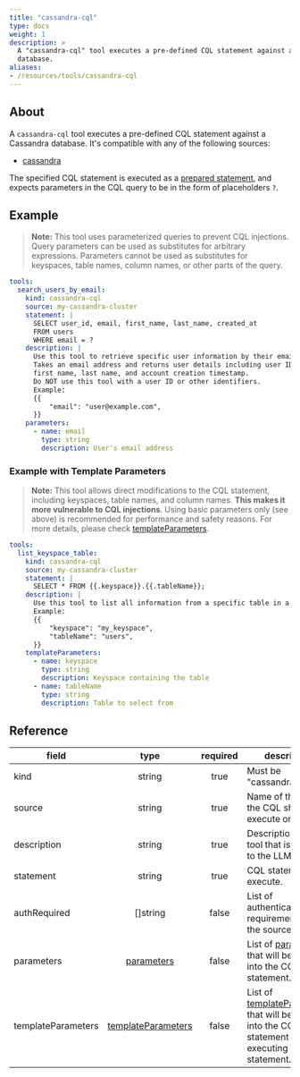 ```yaml
---
title: "cassandra-cql"
type: docs
weight: 1
description: > 
  A "cassandra-cql" tool executes a pre-defined CQL statement against a Cassandra
  database.
aliases:
- /resources/tools/cassandra-cql
---
```


## About

A `cassandra-cql` tool executes a pre-defined CQL statement against a Cassandra
database. It's compatible with any of the following sources:

- [cassandra](../sources/cassandra.md)

The specified CQL statement is executed as a [prepared statement][cassandra-prepare],
and expects parameters in the CQL query to be in the form of placeholders `?`.

[cassandra-prepare]: https://docs.datastax.com/en/datastax-drivers/developing/prepared-statements.html

## Example

> **Note:** This tool uses parameterized queries to prevent CQL injections.
> Query parameters can be used as substitutes for arbitrary expressions.
> Parameters cannot be used as substitutes for keyspaces, table names, column names,
> or other parts of the query.

```yaml
tools:
  search_users_by_email:
    kind: cassandra-cql
    source: my-cassandra-cluster
    statement: |
      SELECT user_id, email, first_name, last_name, created_at 
      FROM users 
      WHERE email = ?
    description: |
      Use this tool to retrieve specific user information by their email address.
      Takes an email address and returns user details including user ID, email, 
      first name, last name, and account creation timestamp.
      Do NOT use this tool with a user ID or other identifiers.
      Example:
      {{
          "email": "user@example.com",
      }}
    parameters:
      - name: email
        type: string
        description: User's email address
```

### Example with Template Parameters

> **Note:** This tool allows direct modifications to the CQL statement,
> including keyspaces, table names, and column names. **This makes it more
> vulnerable to CQL injections**. Using basic parameters only (see above) is
> recommended for performance and safety reasons. For more details, please check
> [templateParameters](../#template-parameters).

```yaml
tools:
  list_keyspace_table:
    kind: cassandra-cql
    source: my-cassandra-cluster
    statement: |
      SELECT * FROM {{.keyspace}}.{{.tableName}};
    description: |
      Use this tool to list all information from a specific table in a keyspace.
      Example:
      {{
          "keyspace": "my_keyspace",
          "tableName": "users",
      }}
    templateParameters:
      - name: keyspace
        type: string
        description: Keyspace containing the table
      - name: tableName
        type: string
        description: Table to select from
```

## Reference

| **field**          |                  **type**                        | **required** | **description**                                                                                                                            |
|--------------------|:------------------------------------------------:|:------------:|--------------------------------------------------------------------------------------------------------------------------------------------|
| kind               |                   string                         |     true     | Must be "cassandra-cql".                                                                                                                   |
| source             |                   string                         |     true     | Name of the source the CQL should execute on.                                                                                              |
| description        |                   string                         |     true     | Description of the tool that is passed to the LLM.                                                                                         |
| statement          |                   string                         |     true     | CQL statement to execute.                                                                                                                  |
| authRequired       |                []string                         |    false     | List of authentication requirements for the source.                                                                                        |
| parameters         | [parameters](../#specifying-parameters)       |    false     | List of [parameters](../#specifying-parameters) that will be inserted into the CQL statement.                                           |
| templateParameters | [templateParameters](../#template-parameters) |    false     | List of [templateParameters](../#template-parameters) that will be inserted into the CQL statement before executing prepared statement. |
